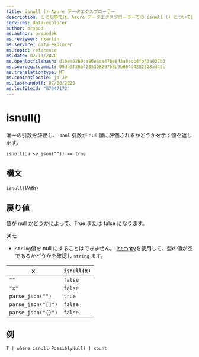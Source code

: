 ```yaml
---
title: isnull ()-Azure データエクスプローラー
description: この記事では、Azure データエクスプローラーでの isnull () について説明します。
services: data-explorer
author: orspod
ms.author: orspodek
ms.reviewer: rkarlin
ms.service: data-explorer
ms.topic: reference
ms.date: 02/13/2020
ms.openlocfilehash: d1bea6260ca86e6ca47be843a6acc4fb43a037b3
ms.sourcegitcommit: 09da3f26b4235368297b8b9b604d4282228a443c
ms.translationtype: MT
ms.contentlocale: ja-JP
ms.lasthandoff: 07/28/2020
ms.locfileid: "87347172"
---
```

# <a name="isnull"></a>isnull()

唯一の引数を評価し、 `bool` 引数が null 値に評価されるかどうかを示す値を返します。

```kusto
isnull(parse_json("")) == true
```

## <a name="syntax"></a>構文

`isnull(`*With*`)`

## <a name="returns"></a>戻り値

値が null かどうかによって、True または false になります。

**メモ**

* `string`値を null にすることはできません。 [Isempty](./isemptyfunction.md)を使用して、型の値が空であるかどうかを確認し `string` ます。

|x                |`isnull(x)`|
|-----------------|-----------|
|`""`             |`false`    |
|`"x"`            |`false`    |
|`parse_json("")`  |`true`     |
|`parse_json("[]")`|`false`    |
|`parse_json("{}")`|`false`    |

## <a name="example"></a>例

```kusto
T | where isnull(PossiblyNull) | count
```